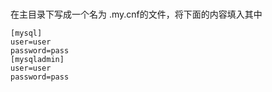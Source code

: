 #
在主目录下写成一个名为
.my.cnf的文件，将下面的内容填入其中

```mysql
[mysql]
user=user
password=pass
[mysqladmin]
user=user
password=pass
```
